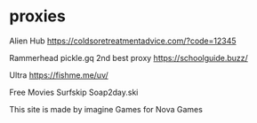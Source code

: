 # proxies
Alien Hub
https://coldsoretreatmentadvice.com/?code=12345


Rammerhead
pickle.gq
2nd best proxy
https://schoolguide.buzz/


Ultra
https://fishme.me/uv/


 Free Movies
 Surfskip
 Soap2day.ski

This site is made by imagine Games for Nova Games
